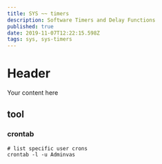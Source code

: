 ```yaml
---
title: SYS ~~ timers
description: Software Timers and Delay Functions
published: true
date: 2019-11-07T12:22:15.598Z
tags: sys, sys-timers
---
```


# Header
Your content here

## tool

### crontab

```
# list specific user crons
crontab -l -u Adminvas

```